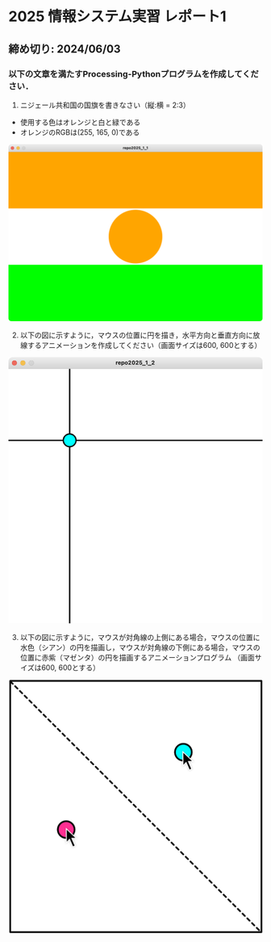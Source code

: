 # 2025 情報システム実習 レポート1
## 締め切り: 2024/06/03

### 以下の文章を満たすProcessing-Pythonプログラムを作成してください．

1. ニジェール共和国の国旗を書きなさい（縦:横 = 2:3）
- 使用する色はオレンジと白と緑である
- オレンジのRGBは(255, 165, 0)である

![解答例](fig/2025-repo1-1.png)

2. 以下の図に示すように，マウスの位置に円を描き，水平方向と垂直方向に放線するアニメーションを作成してください（画面サイズは600, 600とする）


![解答例](fig/2025-repo1-2.png)

3. 以下の図に示すように，マウスが対角線の上側にある場合，マウスの位置に水色（シアン）の円を描画し，マウスが対角線の下側にある場合，マウスの位置に赤紫（マゼンタ）の円を描画するアニメーションプログラム
（画面サイズは600, 600とする）

![解答例](fig/2025-repo1-3.png)

